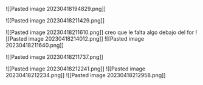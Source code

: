 ![[Pasted image 20230418194829.png]]

![[Pasted image 20230418211429.png]]

![[Pasted image 20230418211610.png]]
creo que le falta algo debajo del for
![[Pasted image 20230418214012.png]]
![[Pasted image 20230418211640.png]]

![[Pasted image 20230418211737.png]]



![[Pasted image 20230418212241.png]]
![[Pasted image 20230418212234.png]]
![[Pasted image 20230418212958.png]]

